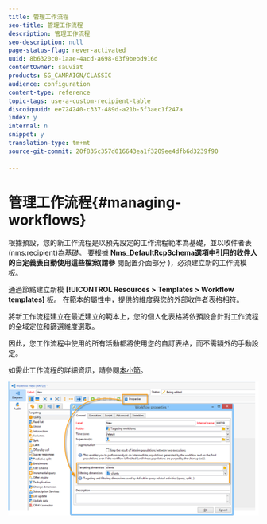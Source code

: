 ```yaml
---
title: 管理工作流程
seo-title: 管理工作流程
description: 管理工作流程
seo-description: null
page-status-flag: never-activated
uuid: 8b6320c0-1aae-4acd-a698-03f9bebd916d
contentOwner: sauviat
products: SG_CAMPAIGN/CLASSIC
audience: configuration
content-type: reference
topic-tags: use-a-custom-recipient-table
discoiquuid: ee724240-c337-489d-a21b-5f3aec1f247a
index: y
internal: n
snippet: y
translation-type: tm+mt
source-git-commit: 20f835c357d016643ea1f3209ee4dfb6d3239f90

---
```



# 管理工作流程{#managing-workflows}

根據預設，您的新工作流程是以預先設定的工作流程範本為基礎，並以收件者表(nms:recipient)為基礎。 要根據 **Nms_DefaultRcpSchema選項中引用的收件人的自定義表自動使用這些檔案(請參** 閱配置介面部分 [](../../configuration/using/configuring-the-interface.md) )，必須建立新的工作流模板。

通過節點建立新模 **[!UICONTROL Resources > Templates > Workflow templates]** 板。 在範本的屬性中，提供的維度與您的外部收件者表格相符。

將新工作流程建立在最近建立的範本上，您的個人化表格將依預設會針對工作流程的全域定位和篩選維度選取。

因此，您工作流程中使用的所有活動都將使用您的自訂表格，而不需額外的手動設定。

如需此工作流程的詳細資訊，請參閱[本小節](../../workflow/using/about-workflows.md)。

![](assets/cfg_external_table_workflow.png)

